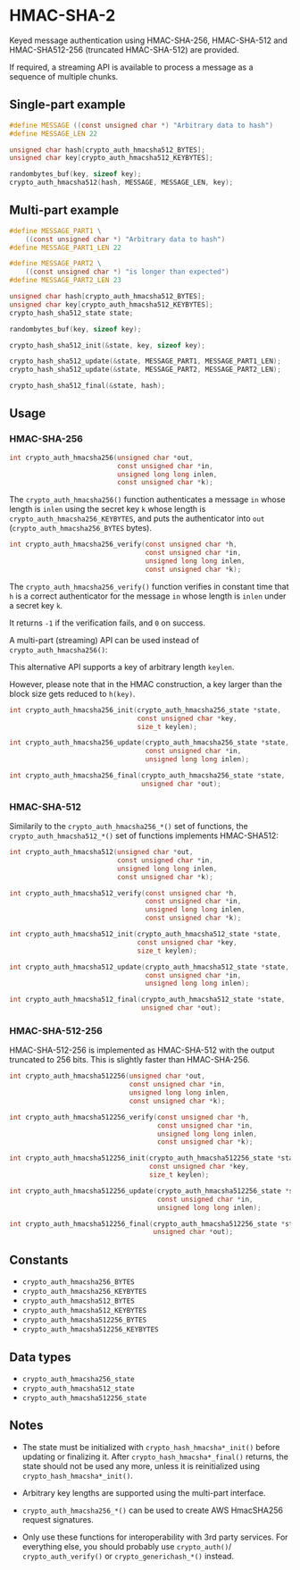 # HMAC-SHA-2

Keyed message authentication using HMAC-SHA-256, HMAC-SHA-512 and HMAC-SHA512-256 (truncated HMAC-SHA-512) are provided.

If required, a streaming API is  available to process a message as a sequence of multiple chunks.

## Single-part example

```c
#define MESSAGE ((const unsigned char *) "Arbitrary data to hash")
#define MESSAGE_LEN 22

unsigned char hash[crypto_auth_hmacsha512_BYTES];
unsigned char key[crypto_auth_hmacsha512_KEYBYTES];

randombytes_buf(key, sizeof key);
crypto_auth_hmacsha512(hash, MESSAGE, MESSAGE_LEN, key);
```

## Multi-part example

```c
#define MESSAGE_PART1 \
    ((const unsigned char *) "Arbitrary data to hash")
#define MESSAGE_PART1_LEN 22

#define MESSAGE_PART2 \
    ((const unsigned char *) "is longer than expected")
#define MESSAGE_PART2_LEN 23

unsigned char hash[crypto_auth_hmacsha512_BYTES];
unsigned char key[crypto_auth_hmacsha512_KEYBYTES];
crypto_hash_sha512_state state;

randombytes_buf(key, sizeof key);

crypto_hash_sha512_init(&state, key, sizeof key);

crypto_hash_sha512_update(&state, MESSAGE_PART1, MESSAGE_PART1_LEN);
crypto_hash_sha512_update(&state, MESSAGE_PART2, MESSAGE_PART2_LEN);

crypto_hash_sha512_final(&state, hash);
```

## Usage

### HMAC-SHA-256

```c
int crypto_auth_hmacsha256(unsigned char *out,
                           const unsigned char *in,
                           unsigned long long inlen,
                           const unsigned char *k);
```

The `crypto_auth_hmacsha256()` function authenticates a message `in` whose length is `inlen` using the secret key `k` whose length is `crypto_auth_hmacsha256_KEYBYTES`, and puts the authenticator into `out` (`crypto_auth_hmacsha256_BYTES` bytes).

```c
int crypto_auth_hmacsha256_verify(const unsigned char *h,
                                  const unsigned char *in,
                                  unsigned long long inlen,
                                  const unsigned char *k);
```

The `crypto_auth_hmacsha256_verify()` function verifies in constant time that `h` is a correct authenticator for the message `in` whose length is `inlen` under a secret key `k`.

It returns `-1` if the verification fails, and `0` on success.

A multi-part (streaming) API can be used instead of `crypto_auth_hmacsha256()`:

This alternative API supports a key of arbitrary length `keylen`.

However, please note that in the HMAC construction, a key larger than the block size gets reduced to `h(key)`.

```c
int crypto_auth_hmacsha256_init(crypto_auth_hmacsha256_state *state,
                                const unsigned char *key,
                                size_t keylen);
```

```c
int crypto_auth_hmacsha256_update(crypto_auth_hmacsha256_state *state,
                                  const unsigned char *in,
                                  unsigned long long inlen);
```

```c
int crypto_auth_hmacsha256_final(crypto_auth_hmacsha256_state *state,
                                 unsigned char *out);
```

### HMAC-SHA-512

Similarily to the `crypto_auth_hmacsha256_*()` set of functions, the `crypto_auth_hmacsha512_*()` set of functions implements HMAC-SHA512:

```c
int crypto_auth_hmacsha512(unsigned char *out,
                           const unsigned char *in,
                           unsigned long long inlen,
                           const unsigned char *k);
```

```c
int crypto_auth_hmacsha512_verify(const unsigned char *h,
                                  const unsigned char *in,
                                  unsigned long long inlen,
                                  const unsigned char *k);
```

```c
int crypto_auth_hmacsha512_init(crypto_auth_hmacsha512_state *state,
                                const unsigned char *key,
                                size_t keylen);
```

```c
int crypto_auth_hmacsha512_update(crypto_auth_hmacsha512_state *state,
                                  const unsigned char *in,
                                  unsigned long long inlen);
```

```c
int crypto_auth_hmacsha512_final(crypto_auth_hmacsha512_state *state,
                                 unsigned char *out);
```

### HMAC-SHA-512-256

HMAC-SHA-512-256 is implemented as HMAC-SHA-512 with the output truncated to 256 bits. This is slightly faster than HMAC-SHA-256.

```c
int crypto_auth_hmacsha512256(unsigned char *out,
                              const unsigned char *in,
                              unsigned long long inlen,
                              const unsigned char *k);
```

```c
int crypto_auth_hmacsha512256_verify(const unsigned char *h,
                                     const unsigned char *in,
                                     unsigned long long inlen,
                                     const unsigned char *k);
```

```c
int crypto_auth_hmacsha512256_init(crypto_auth_hmacsha512256_state *state,
                                   const unsigned char *key,
                                   size_t keylen);
```

```c
int crypto_auth_hmacsha512256_update(crypto_auth_hmacsha512256_state *state,
                                     const unsigned char *in,
                                     unsigned long long inlen);
```

```c
int crypto_auth_hmacsha512256_final(crypto_auth_hmacsha512256_state *state,
                                    unsigned char *out);
```

## Constants

- `crypto_auth_hmacsha256_BYTES`
- `crypto_auth_hmacsha256_KEYBYTES`
- `crypto_auth_hmacsha512_BYTES`
- `crypto_auth_hmacsha512_KEYBYTES`
- `crypto_auth_hmacsha512256_BYTES`
- `crypto_auth_hmacsha512256_KEYBYTES`

## Data types

- `crypto_auth_hmacsha256_state`
- `crypto_auth_hmacsha512_state`
- `crypto_auth_hmacsha512256_state`

## Notes

- The state must be initialized with `crypto_hash_hmacsha*_init()` before updating or finalizing it. After `crypto_hash_hmacsha*_final()` returns, the state should not be used any more, unless it is reinitialized using `crypto_hash_hmacsha*_init()`.

- Arbitrary key lengths are supported using the multi-part interface.

- `crypto_auth_hmacsha256_*()` can be used to create AWS HmacSHA256 request signatures.

- Only use these functions for interoperability with 3rd party
services. For everything else, you should probably use `crypto_auth()`/
`crypto_auth_verify()` or `crypto_generichash_*()` instead.
